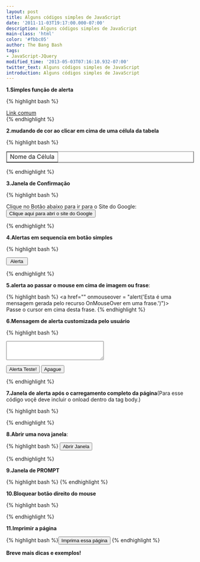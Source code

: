 ```yaml
---
layout: post
title: Alguns códigos simples de JavaScript
date: '2011-11-03T19:17:00.000-07:00'
description: Alguns códigos simples de JavaScript
main-class: 'html'
color: '#fbbc05'
author: The Bang Bash
tags:
- JavaScript-JQuery
modified_time: '2013-05-03T07:16:10.932-07:00'
twitter_text: Alguns códigos simples de JavaScript
introduction: Alguns códigos simples de JavaScript
---
```


<p>
<b>1.Simples função de alerta</b>

{% highlight bash %}
<script language="javascript">
function mensagem() {
window.alert("Você clicou neste campo");
}
</script>

<a href="" OnClick="mensagem()">
Link comum</a><br>
{% endhighlight %}

<b>2.mudando de cor ao clicar em cima de uma célula da tabela</b>

{% highlight bash %}
<script language="javascript">
function cor(celula){
celula = document.getElementById("celula1");
celula.style.backgroundColor="#66ff33"
} 
</script>



<table border="1" cellpadding="20">
<tr>
<td id="celula1" onclick="cor()">Nome da Célula
</td>
</tr>
</table>

{% endhighlight %}

<b>3.Janela de Confirmação</b>

{% highlight bash %}
<script language="JavaScript">
function confirmBox() {
if (confirm("Voce deseja mesmo ir para o Site do Google?")) {
location.href="http://google.com";}
}
</script>

</p><form>
Clique no Botão abaixo para ir para o Site do Google:<br>
<input value="Clique aqui para abri o site do Google" onclick="confirmBox()" type="button"> 
</form>
{% endhighlight %}

<b>4.Alertas em sequencia em botão simples</b>

{% highlight bash %}
<form>
<input type="button" Value=" Alerta " onClick="alert('Esta é uma mensagem gerada a partir do clique em um botão de alerta');alert('Aqui temos a segunda mensagem gerada pela segunda janela');alert('Uma terceira mensagem!')")>
</form>
{% endhighlight %}

<b>5.alerta ao passar o mouse em cima de imagem ou frase</b>:

{% highlight bash %}
<a href="" onmouseover = "alert('Esta é uma mensagem gerada pelo recurso OnMouseOver em uma frase.')")><img src="endereço_da_imagem" border="0" width="14" height="14"/><br>Passe o cursor em cima desta frase.</a>
{% endhighlight %}


<b>6.Mensagem de alerta customizada pelo usuário</b>

{% highlight bash %}
<form>
<textarea name="text" rows="3" cols="30"></textarea>
<p>
<input value="Alerta Teste!" onclick="alert(this.form.text.value)" 
type="button"> 
<input name="cancel" value="Apague" type="reset">
</form>
{% endhighlight %}

<b>7.Janela de alerta após o carregamento completo da página</b>(Para esse código voçê deve incluir o onload dentro da tag body.)

{% highlight bash %}
<body onLoad="window.alert('A tag body foi carregada')">
{% endhighlight %}

<b>8.Abrir uma nova janela</b>:

{% highlight bash %}
<input value="Abrir Janela" onclick="window.open('ENDEREÇO_WEB_OU_LOCAL.html', 
'Exemplo', 
'toolbar=no,location=no,directories=no,status=no,menubar=no,scrollbars=no,resizable=no,copyhistory=yes,width=300,height=150')"
type="button">
</form>{% endhighlight %}

<b>9.Janela de PROMPT</b>


{% highlight bash %}<script language="JavaScript" TYPE="text/javascript">
var nome;
do {
nome = prompt ("Qual é o seu nome?");
} while (nome == null || nome == "");
alert ("Seu nome é "+nome);
</script>
{% endhighlight %}

<b>10.Bloquear botão direito do mouse</b>


{% highlight bash %}
<script>
function click() {
if (event.button==2||event.button==3) {
oncontextmenu='return false';
&nbsp; }
}
document.onmousedown=click
document.oncontextmenu = new Function("return false;")
</script>
{% endhighlight %}

<b>11.Imprimir a página</b>

{% highlight bash %}<input type="button" value="Imprima essa página" onclick="window.print();" />
{% endhighlight %}

<b>Breve mais dicas e exemplos!</b>


</p>

